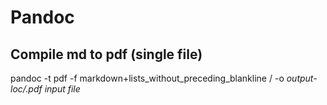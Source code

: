 # Pandoc

## Compile md to pdf (single file)
pandoc -t pdf -f markdown+lists_without_preceding_blankline /
-o *output-loc/.pdf* *input file*
